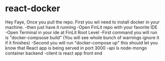 # react-docker
Hey Faye, Once you pull the repo.
First you wil need to install docker in your machine.
-then just have it running 
-Open FinLit repo with your favorite IDE
-Open Terminal in your ide at FinLit Root Level
-First command you will run is "docker-compsose build"
(You will see whole bunch of warnings ignore it if it finishes)
-Second you will run "docker-compose up"
this should let you know that React app is being served in port 3000
-api is node-mongo container backend
-client is react app front end